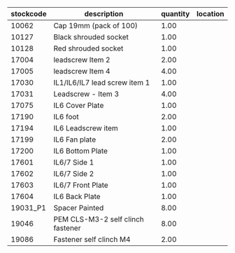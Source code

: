 |stockcode|description|quantity|location|
|---------|-----------|--------|--------|
|10062|Cap 19mm (pack of 100)|1.00||
|10127|Black shrouded socket|1.00||
|10128|Red shrouded socket|1.00||
|17004|leadscrew Item 2|2.00||
|17005|leadscrew Item 4|4.00||
|17030|IL1/IL6/IL7 lead screw item 1|1.00||
|17031|Leadscrew - Item 3|4.00||
|17075|IL6 Cover Plate|1.00||
|17190|IL6 foot|2.00||
|17194|IL6 Leadscrew item|1.00||
|17199|IL6 Fan plate|2.00||
|17200|IL6 Bottom Plate|1.00||
|17601|IL6/7 Side 1|1.00||
|17602|IL6/7 Side 2|1.00||
|17603|IL6/7 Front Plate|1.00||
|17604|IL6 Back Plate|1.00||
|19031_P1|Spacer Painted|8.00||
|19046|PEM CLS-M3-2 self clinch fastener|8.00||
|19086|Fastener self clinch M4|2.00||
